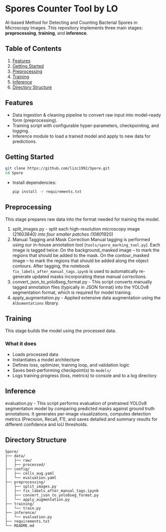 # Spores Counter Tool by LO

AI-based Method for Detecting and Counting Bacterial Spores in Microscopy Images.
This repository implements three main stages: **preprocessing**, **training**, and **inference**.

## Table of Contents

1. [Features](#features)
2. [Getting Started](#getting-started)
3. [Preprocessing](#preprocessing)
4. [Training](#training)
5. [Inference](#inference)
6. [Directory Structure](#directory-structure)

## Features

* Data ingestion & cleaning pipeline to convert raw input into model-ready form (preprocessing).
* Training script with configurable hyper-parameters, checkpointing, and logging.
* Inference module to load a trained model and apply to new data for predictions.

## Getting Started

  ```bash
  git clone https://github.com/lizc1992/Spore.git  
  cd Spore  
  ```
* Install dependencies:

  ```bash
  pip install -r requirements.txt  
  ```

## Preprocessing

This stage prepares raw data into the format needed for training the model.

1. split_images.py - split each high-resolution microscopy image (2160*3840) into four smaller patches (1080*1920)
2. Manual Tagging and Mask Correction
   Manual tagging is performed using our in-house annotation tool (`tools/spore_marking_tool.py`).
   Each image is tagged twice:
     On the background_masked image – to mark the regions that should be added to the mask.
     On the contour_masked image – to mark the regions that should be added along the object contours.
   After tagging, the notebook `fix_labels_after_manual_tags.ipynb` is used to automatically re-generate updated masks incorporating these manual corrections.
3. convert_json_to_yolo8seg_format.py - This script converts manually tagged annotation files (typically in JSON format) into the YOLOv8 segmentation format, which is required for model training.
4. apply_augmentation.py - Applied extensive data augmentation using the `Albumentations` library.


## Training

This stage builds the model using the processed data.

### What it does

* Loads processed data
* Instantiates a model architecture 
* Defines loss, optimizer, training loop, and validation logic
* Saves best-performing checkpoint(s) to `models/`
* Logs training progress (loss, metrics) to console and to a log directory


## Inference

evaluation.py - This script performs evaluation of pretrained YOLOv8 segmentation model by comparing predicted masks against ground truth annotations.
It generates per-image visualizations, computes detection metrics (Precision, Recall, F1), and saves detailed and summary results for different confidence and IoU thresholds.

## Directory Structure

```
Spore/
├── data/
│   ├── raw/
│   ├── processed/               
├── config/
│   ├── cells_aug.yaml
│   └── evaluation.yaml
├── preprocessing/
│   ├── split_images.py
│   ├── fix_labels_after_manual_tags.ipynb
│   ├── convert_json_to_yolo8seg_format.py
│   └── apply_augmentation.py
├── training/
│   └── train.py
├── inference/
│   └── evaluation.py
├── requirements.txt
└── README.md
```

